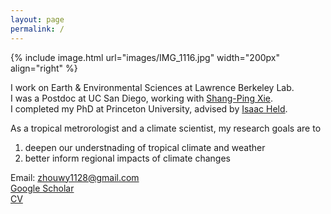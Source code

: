 ```yaml
---
layout: page
permalink: /
---
```


{% include image.html url="images/IMG_1116.jpg" width="200px" align="right" %}

I work on Earth & Environmental Sciences at Lawrence Berkeley Lab.   
I was a Postdoc at UC San Diego, working with [Shang-Ping Xie](http://scrippsscholars.ucsd.edu/sxie/).   
I completed my PhD at Princeton University, advised by [Isaac Held](https://www.gfdl.noaa.gov/isaac-held-homepage/).   

As a tropical metrorologist and a climate scientist, my research goals are to    
1) deepen our understnading of tropical climate and weather     
2) better inform regional impacts of climate changes

Email: zhouwy1128@gmail.com    
[Google Scholar](https://scholar.google.com/citations?user=qlLj08YAAAAJ&hl=e)     
[CV](http://github.com/wenyuz/wenyuz.github.io/blob/master/CV.pdf?raw=true)    
